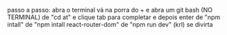 passo a passo:
abra o terminal
vá na porra do + e abra um git bash (NO TERMINAL)
de "cd at" e clique tab para completar e depois enter
de "npm intall"
de "npm intall react-router-dom"
de "npm run dev" (krl)
se divirta
